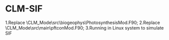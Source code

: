 # CLM-SIF
1.Replace \CLM_Mode\src\biogeophys\PhotosynthesisMod.F90; 2.Replace \CLM_Mode\src\main\pftconMod.F90; 3.Running in Linux system to simulate SIF 
